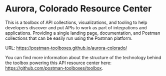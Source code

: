 # Aurora, Colorado Resource Center
This is a toolbox of API collections, visualizations, and tooling to help developers discover and put APIs to work as part of integrations and applications. Providing a single landing page, documentation, and Postman collections that can be easily run using the Postman platform.

URL: https://postman-toolboxes.github.io/aurora-colorado/

You can find more information about the structure of the technology behind the toolbox powering this API resource center here: https://github.com/postman-toolboxes/toolbox.
